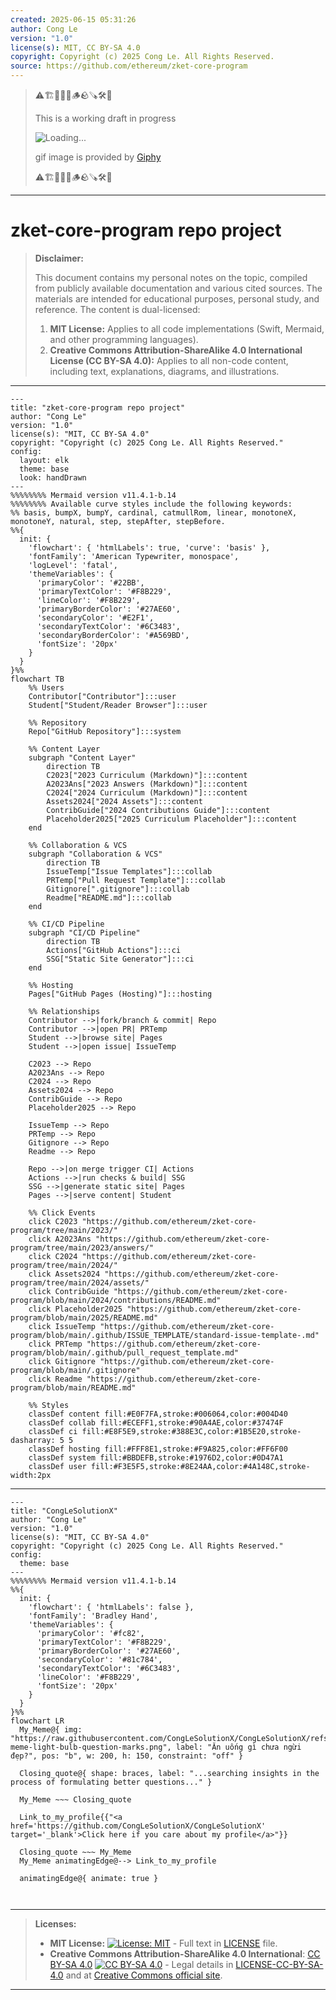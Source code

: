 ```yaml
---
created: 2025-06-15 05:31:26
author: Cong Le
version: "1.0"
license(s): MIT, CC BY-SA 4.0
copyright: Copyright (c) 2025 Cong Le. All Rights Reserved.
source: https://github.com/ethereum/zket-core-program
---
```



> ⚠️🏗️🚧🦺🧱🪵🪨🪚🛠️👷
> 
> This is a working draft in progress
> 
> ![Loading...](https://media0.giphy.com/media/v1.Y2lkPTc5MGI3NjExY3Ayb3VlMDdjM3VuZ29pOGdydDRoYTMwNzRjbHg3bGhxNjllNzRncSZlcD12MV9pbnRlcm5hbF9naWZfYnlfaWQmY3Q9Zw/ZNgxWr6PYCg8DVuZVh/giphy.gif)
>
> gif image is provided by [Giphy](https://giphy.com)
> 
> ⚠️🏗️🚧🦺🧱🪵🪨🪚🛠️👷


----




# zket-core-program repo project
> **Disclaimer:**
>
> This document contains my personal notes on the topic,
> compiled from publicly available documentation and various cited sources.
> The materials are intended for educational purposes, personal study, and reference.
> The content is dual-licensed:
> 1. **MIT License:** Applies to all code implementations (Swift, Mermaid, and other programming languages).
> 2. **Creative Commons Attribution-ShareAlike 4.0 International License (CC BY-SA 4.0):** Applies to all non-code content, including text, explanations, diagrams, and illustrations.
---

```mermaid
---
title: "zket-core-program repo project"
author: "Cong Le"
version: "1.0"
license(s): "MIT, CC BY-SA 4.0"
copyright: "Copyright (c) 2025 Cong Le. All Rights Reserved."
config:
  layout: elk
  theme: base
  look: handDrawn
---
%%%%%%%% Mermaid version v11.4.1-b.14
%%%%%%%% Available curve styles include the following keywords:
%% basis, bumpX, bumpY, cardinal, catmullRom, linear, monotoneX, monotoneY, natural, step, stepAfter, stepBefore.
%%{
  init: {
    'flowchart': { 'htmlLabels': true, 'curve': 'basis' },
    'fontFamily': 'American Typewriter, monospace',
    'logLevel': 'fatal',
    'themeVariables': {
      'primaryColor': '#22BB',
      'primaryTextColor': '#F8B229',
      'lineColor': '#F8B229',
      'primaryBorderColor': '#27AE60',
      'secondaryColor': '#E2F1',
      'secondaryTextColor': '#6C3483',
      'secondaryBorderColor': '#A569BD',
      'fontSize': '20px'
    }
  }
}%%
flowchart TB
    %% Users
    Contributor["Contributor"]:::user
    Student["Student/Reader Browser"]:::user

    %% Repository
    Repo["GitHub Repository"]:::system

    %% Content Layer
    subgraph "Content Layer"
        direction TB
        C2023["2023 Curriculum (Markdown)"]:::content
        A2023Ans["2023 Answers (Markdown)"]:::content
        C2024["2024 Curriculum (Markdown)"]:::content
        Assets2024["2024 Assets"]:::content
        ContribGuide["2024 Contributions Guide"]:::content
        Placeholder2025["2025 Curriculum Placeholder"]:::content
    end

    %% Collaboration & VCS
    subgraph "Collaboration & VCS"
        direction TB
        IssueTemp["Issue Templates"]:::collab
        PRTemp["Pull Request Template"]:::collab
        Gitignore[".gitignore"]:::collab
        Readme["README.md"]:::collab
    end

    %% CI/CD Pipeline
    subgraph "CI/CD Pipeline"
        direction TB
        Actions["GitHub Actions"]:::ci
        SSG["Static Site Generator"]:::ci
    end

    %% Hosting
    Pages["GitHub Pages (Hosting)"]:::hosting

    %% Relationships
    Contributor -->|fork/branch & commit| Repo
    Contributor -->|open PR| PRTemp
    Student -->|browse site| Pages
    Student -->|open issue| IssueTemp

    C2023 --> Repo
    A2023Ans --> Repo
    C2024 --> Repo
    Assets2024 --> Repo
    ContribGuide --> Repo
    Placeholder2025 --> Repo

    IssueTemp --> Repo
    PRTemp --> Repo
    Gitignore --> Repo
    Readme --> Repo

    Repo -->|on merge trigger CI| Actions
    Actions -->|run checks & build| SSG
    SSG -->|generate static site| Pages
    Pages -->|serve content| Student

    %% Click Events
    click C2023 "https://github.com/ethereum/zket-core-program/tree/main/2023/"
    click A2023Ans "https://github.com/ethereum/zket-core-program/tree/main/2023/answers/"
    click C2024 "https://github.com/ethereum/zket-core-program/tree/main/2024/"
    click Assets2024 "https://github.com/ethereum/zket-core-program/tree/main/2024/assets/"
    click ContribGuide "https://github.com/ethereum/zket-core-program/blob/main/2024/contributions/README.md"
    click Placeholder2025 "https://github.com/ethereum/zket-core-program/blob/main/2025/README.md"
    click IssueTemp "https://github.com/ethereum/zket-core-program/blob/main/.github/ISSUE_TEMPLATE/standard-issue-template-.md"
    click PRTemp "https://github.com/ethereum/zket-core-program/blob/main/.github/pull_request_template.md"
    click Gitignore "https://github.com/ethereum/zket-core-program/blob/main/.gitignore"
    click Readme "https://github.com/ethereum/zket-core-program/blob/main/README.md"

    %% Styles
    classDef content fill:#E0F7FA,stroke:#006064,color:#004D40
    classDef collab fill:#ECEFF1,stroke:#90A4AE,color:#37474F
    classDef ci fill:#E8F5E9,stroke:#388E3C,color:#1B5E20,stroke-dasharray: 5 5
    classDef hosting fill:#FFF8E1,stroke:#F9A825,color:#FF6F00
    classDef system fill:#BBDEFB,stroke:#1976D2,color:#0D47A1
    classDef user fill:#F3E5F5,stroke:#8E24AA,color:#4A148C,stroke-width:2px
```

-----

<!-- 
```mermaid
%% Current Mermaid version
info
```  -->


```mermaid
---
title: "CongLeSolutionX"
author: "Cong Le"
version: "1.0"
license(s): "MIT, CC BY-SA 4.0"
copyright: "Copyright (c) 2025 Cong Le. All Rights Reserved."
config:
  theme: base
---
%%%%%%%% Mermaid version v11.4.1-b.14
%%{
  init: {
    'flowchart': { 'htmlLabels': false },
    'fontFamily': 'Bradley Hand',
    'themeVariables': {
      'primaryColor': '#fc82',
      'primaryTextColor': '#F8B229',
      'primaryBorderColor': '#27AE60',
      'secondaryColor': '#81c784',
      'secondaryTextColor': '#6C3483',
      'lineColor': '#F8B229',
      'fontSize': '20px'
    }
  }
}%%
flowchart LR
  My_Meme@{ img: "https://raw.githubusercontent.com/CongLeSolutionX/CongLeSolutionX/refs/heads/main/assets/images/My-meme-light-bulb-question-marks.png", label: "Ăn uống gì chưa ngừi đẹp?", pos: "b", w: 200, h: 150, constraint: "off" }

  Closing_quote@{ shape: braces, label: "...searching insights in the process of formulating better questions..." }
    
  My_Meme ~~~ Closing_quote
    
  Link_to_my_profile{{"<a href='https://github.com/CongLeSolutionX/CongLeSolutionX' target='_blank'>Click here if you care about my profile</a>"}}

  Closing_quote ~~~ My_Meme
  My_Meme animatingEdge@--> Link_to_my_profile
  
  animatingEdge@{ animate: true }



```

---
>**Licenses:**
>
>- **MIT License:**  [![License: MIT](https://img.shields.io/badge/License-MIT-yellow.svg)](LICENSE) - Full text in [LICENSE](LICENSE) file.
>- **Creative Commons Attribution-ShareAlike 4.0 International**: [CC BY-SA 4.0](https://creativecommons.org/licenses/by-sa/4.0/) [![CC BY-SA 4.0](https://licensebuttons.net/l/by-sa/4.0/88x31.png)](https://creativecommons.org/licenses/by-sa/4.0/) - Legal details in [LICENSE-CC-BY-SA-4.0](THE_PAST/LICENSE-CC-BY-SA-4.0) and at [Creative Commons official site](https://creativecommons.org/licenses/by-sa/4.0/).
>
---

